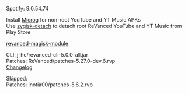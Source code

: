 Spotify: 9.0.54.74  

Install [Microg](https://github.com/ReVanced/GmsCore/releases) for non-root YouTube and YT Music APKs  
Use [zygisk-detach](https://github.com/j-hc/zygisk-detach) to detach root ReVanced YouTube and YT Music from Play Store  

[revanced-magisk-module](https://github.com/j-hc/revanced-magisk-module)
  
CLI: j-hc/revanced-cli-5.0.0-all.jar  
Patches: ReVanced/patches-5.27.0-dev.6.rvp  
[Changelog](https://github.com/ReVanced/revanced-patches/releases/tag/v5.27.0-dev.6)  

Skipped:  
Patches: inotia00/patches-5.6.2.rvp                                
